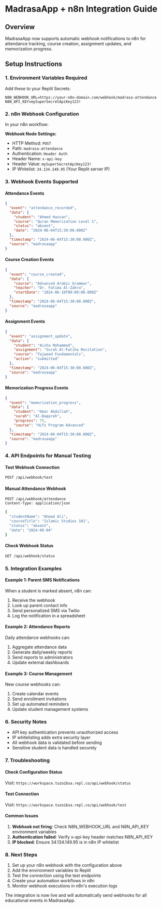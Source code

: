 # MadrasaApp + n8n Integration Guide

## Overview
MadrasaApp now supports automatic webhook notifications to n8n for attendance tracking, course creation, assignment updates, and memorization progress.

## Setup Instructions

### 1. Environment Variables Required
Add these to your Replit Secrets:

```
N8N_WEBHOOK_URL=https://your-n8n-domain.com/webhook/madrasa-attendance
N8N_API_KEY=mySuperSecretApiKey123!
```

### 2. n8n Webhook Configuration
In your n8n workflow:

**Webhook Node Settings:**
- HTTP Method: `POST`
- Path: `madrasa-attendance`
- Authentication: `Header Auth`
- Header Name: `x-api-key`
- Header Value: `mySuperSecretApiKey123!`
- IP Whitelist: `34.134.149.95` (Your Replit server IP)

### 3. Webhook Events Supported

#### Attendance Events
```json
{
  "event": "attendance_recorded",
  "data": {
    "student": "Ahmed Hassan",
    "course": "Quran Memorization Level 1",
    "status": "absent",
    "date": "2024-06-04T15:30:00.000Z"
  },
  "timestamp": "2024-06-04T15:30:00.000Z",
  "source": "madrasaapp"
}
```

#### Course Creation Events
```json
{
  "event": "course_created",
  "data": {
    "course": "Advanced Arabic Grammar",
    "teacher": "Dr. Fatima Al-Zahra",
    "startDate": "2024-06-10T09:00:00.000Z"
  },
  "timestamp": "2024-06-04T15:30:00.000Z",
  "source": "madrasaapp"
}
```

#### Assignment Events
```json
{
  "event": "assignment_update",
  "data": {
    "student": "Aisha Mohammed",
    "assignment": "Surah Al-Fatiha Recitation",
    "course": "Tajweed Fundamentals",
    "action": "submitted"
  },
  "timestamp": "2024-06-04T15:30:00.000Z",
  "source": "madrasaapp"
}
```

#### Memorization Progress Events
```json
{
  "event": "memorization_progress",
  "data": {
    "student": "Omar Abdullah",
    "surah": "Al-Baqarah",
    "progress": 75,
    "course": "Hifz Program Advanced"
  },
  "timestamp": "2024-06-04T15:30:00.000Z",
  "source": "madrasaapp"
}
```

### 4. API Endpoints for Manual Testing

#### Test Webhook Connection
```bash
POST /api/webhook/test
```

#### Manual Attendance Webhook
```bash
POST /api/webhook/attendance
Content-Type: application/json

{
  "studentName": "Ahmad Ali",
  "courseTitle": "Islamic Studies 101",
  "status": "absent",
  "date": "2024-06-04"
}
```

#### Check Webhook Status
```bash
GET /api/webhook/status
```

### 5. Integration Examples

#### Example 1: Parent SMS Notifications
When a student is marked absent, n8n can:
1. Receive the webhook
2. Look up parent contact info
3. Send personalized SMS via Twilio
4. Log the notification in a spreadsheet

#### Example 2: Attendance Reports
Daily attendance webhooks can:
1. Aggregate attendance data
2. Generate daily/weekly reports
3. Send reports to administrators
4. Update external dashboards

#### Example 3: Course Management
New course webhooks can:
1. Create calendar events
2. Send enrollment invitations
3. Set up automated reminders
4. Update student management systems

### 6. Security Notes
- API key authentication prevents unauthorized access
- IP whitelisting adds extra security layer
- All webhook data is validated before sending
- Sensitive student data is handled securely

### 7. Troubleshooting

#### Check Configuration Status
Visit: `https://workspace.tuzoibsa.repl.co/api/webhook/status`

#### Test Connection
Visit: `https://workspace.tuzoibsa.repl.co/api/webhook/test`

#### Common Issues
1. **Webhook not firing**: Check N8N_WEBHOOK_URL and N8N_API_KEY environment variables
2. **Authentication failed**: Verify x-api-key header matches N8N_API_KEY
3. **IP blocked**: Ensure 34.134.149.95 is in n8n IP whitelist

### 8. Next Steps
1. Set up your n8n webhook with the configuration above
2. Add the environment variables to Replit
3. Test the connection using the test endpoints
4. Create your automation workflows in n8n
5. Monitor webhook executions in n8n's execution logs

The integration is now live and will automatically send webhooks for all educational events in MadrasaApp.